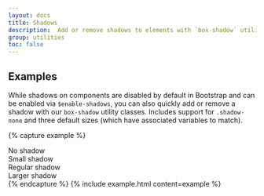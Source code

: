 ```yaml
---
layout: docs
title: Shadows
description:  Add or remove shadows to elements with `box-shadow` utilities.
group: utilities
toc: false
---
```


## Examples

While shadows on components are disabled by default in Bootstrap and can be enabled via `$enable-shadows`, you can also quickly add or remove a shadow with our `box-shadow` utility classes. Includes support for `.shadow-none` and three default sizes (which have associated variables to match).

{% capture example %}
<div class="shadow-none p-3 mb-5 bg-light rounded">No shadow</div>
<div class="shadow-sm p-3 mb-5 bg-white rounded">Small shadow</div>
<div class="shadow p-3 mb-5 bg-white rounded">Regular shadow</div>
<div class="shadow-lg p-3 mb-5 bg-white rounded">Larger shadow</div>
{% endcapture %}
{% include example.html content=example %}
